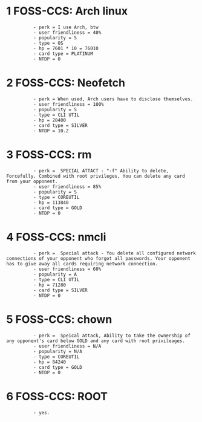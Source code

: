 # 1 FOSS-CCS: Arch linux 
              - perk = I use Arch, btw
              - user friendliness = 40%
              - popularity = S 
              - type = OS 
              - hp = 7601 * 10 = 76010
              - card type = PLATINUM
              - NTDP = 0

# 2 FOSS-CCS: Neofetch
              - perk = When used, Arch users have to disclose themselves.
              - user friendliness = 100%
              - popularity = S 
              - type = CLI UTIL
              - hp = 28400
              - card type = SILVER
              - NTDP = 10.2

# 3 FOSS-CCS: rm 
              - perk =  SPECIAL ATTACT - "-f" Ability to delete, Forcefully. Combined with root privileges, You can delete any card from your opponent.
              - user friendliness = 85%
              - popularity = S 
              - type = COREUTIL
              - hp = 113840
              - card type = GOLD
              - NTDP = 0

# 4 FOSS-CCS: nmcli

              - perk =  Special attack - You delete all configured network connections of your opponent who forgot all passwords. Your opponent has to give away all cards requiring network connection.
              - user friendliness = 60%
              - popularity = A 
              - type = CLI UTIL 
              - hp = 71280
              - card type = SILVER
              - NTDP = 0

# 5 FOSS-CCS: chown

              - perk =  Speical attack, Ability to take the ownership of any opponent's card below GOLD and any card with root privileages.
              - user friendliness = N/A
              - popularity = N/A 
              - type = COREUTIL 
              - hp = 84240
              - card type = GOLD
              - NTDP = 0

# 6 FOSS-CCS: ROOT 
              - yes.


